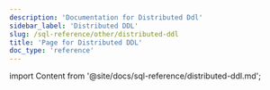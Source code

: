 ```yaml
---
description: 'Documentation for Distributed Ddl'
sidebar_label: 'Distributed DDL'
slug: /sql-reference/other/distributed-ddl
title: 'Page for Distributed DDL'
doc_type: 'reference'
---
```


import Content from '@site/docs/sql-reference/distributed-ddl.md';

<Content/>
